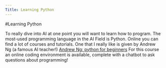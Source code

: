 ```yaml
---
Title: Learning Python
---
```

#Learning Python

To really dive into AI at one point you will want to learn how to program.
The most-used programming language in the AI Field is Python. Online you can find a lot of courses and tutorials. One that I really like is given by Andrew Ng (a famous AI teacher!)
[Andrew Ng: python for beginners](https://www.deeplearning.ai/short-courses/ai-python-for-beginners/)
For this course an online coding environment is available, complete with a chatbot to ask questions about programming!

